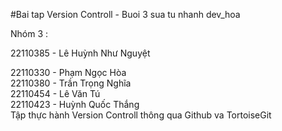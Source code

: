 #Bai tap Version Controll - Buoi 3 sua tu nhanh dev_hoa

Nhóm 3 :

22110385 - Lê Huỳnh Như Nguyệt

22110330 - Phạm Ngọc Hòa  
22110380 - Trần Trọng Nghĩa  
22110454 - Lê Văn Tú  
22110423 - Huỳnh Quốc Thắng  
Tập thực hành Version Controll thông qua Github va TortoiseGit
